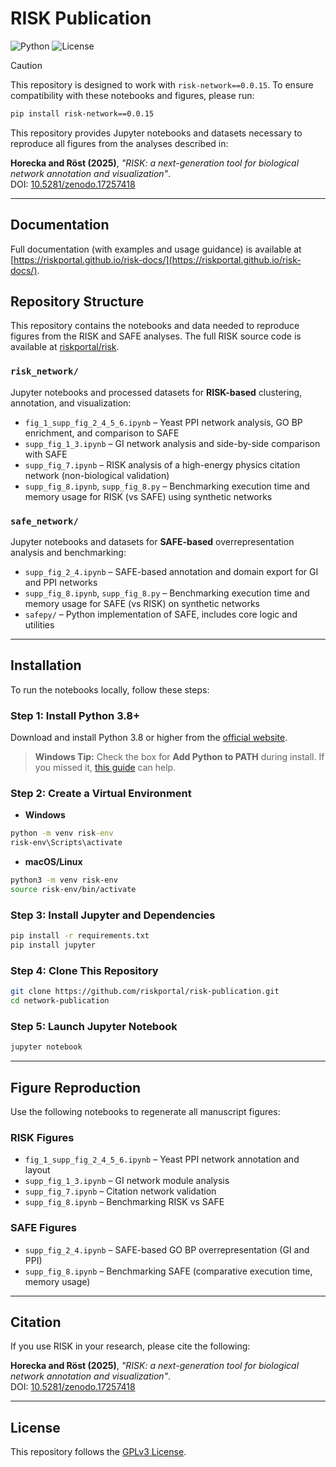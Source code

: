 # RISK Publication

![Python](https://img.shields.io/badge/python-3.8%2B-yellow)
![License](https://img.shields.io/badge/license-GPLv3-purple)

> [!CAUTION]
> This repository is designed to work with `risk-network==0.0.15`. To ensure compatibility with these notebooks and figures, please run:
>
> ```bash
> pip install risk-network==0.0.15
> ```

This repository provides Jupyter notebooks and datasets necessary to reproduce all figures from the analyses described in:

**Horecka and Röst (2025)**, _"RISK: a next-generation tool for biological network annotation and visualization"_.
<br>
DOI: [10.5281/zenodo.17257418](https://doi.org/10.5281/zenodo.17257418)

---

## Documentation

Full documentation (with examples and usage guidance) is available at [https://riskportal.github.io/risk-docs/](https://riskportal.github.io/risk-docs/).

## Repository Structure

This repository contains the notebooks and data needed to reproduce figures from the RISK and SAFE analyses. The full RISK source code is available at [riskportal/risk](https://github.com/riskportal/risk).

### `risk_network/`

Jupyter notebooks and processed datasets for **RISK-based** clustering, annotation, and visualization:

- `fig_1_supp_fig_2_4_5_6.ipynb` – Yeast PPI network analysis, GO BP enrichment, and comparison to SAFE
- `supp_fig_1_3.ipynb` – GI network analysis and side-by-side comparison with SAFE
- `supp_fig_7.ipynb` – RISK analysis of a high-energy physics citation network (non-biological validation)
- `supp_fig_8.ipynb`, `supp_fig_8.py` – Benchmarking execution time and memory usage for RISK (vs SAFE) using synthetic networks

### `safe_network/`

Jupyter notebooks and datasets for **SAFE-based** overrepresentation analysis and benchmarking:

- `supp_fig_2_4.ipynb` – SAFE-based annotation and domain export for GI and PPI networks
- `supp_fig_8.ipynb`, `supp_fig_8.py` – Benchmarking execution time and memory usage for SAFE (vs RISK) on synthetic networks
- `safepy/` – Python implementation of SAFE, includes core logic and utilities

---

## Installation

To run the notebooks locally, follow these steps:

### Step 1: Install Python 3.8+

Download and install Python 3.8 or higher from the [official website](https://www.python.org/downloads/).

> **Windows Tip:** Check the box for **Add Python to PATH** during install. If you missed it, [this guide](https://datatofish.com/add-python-to-windows-path/) can help.

### Step 2: Create a Virtual Environment

- **Windows**

```cmd
python -m venv risk-env
risk-env\Scripts\activate
```

- **macOS/Linux**

```bash
python3 -m venv risk-env
source risk-env/bin/activate
```

### Step 3: Install Jupyter and Dependencies

```bash
pip install -r requirements.txt
pip install jupyter
```

### Step 4: Clone This Repository

```bash
git clone https://github.com/riskportal/risk-publication.git
cd network-publication
```

### Step 5: Launch Jupyter Notebook

```bash
jupyter notebook
```

---

## Figure Reproduction

Use the following notebooks to regenerate all manuscript figures:

### RISK Figures

- `fig_1_supp_fig_2_4_5_6.ipynb` – Yeast PPI network annotation and layout
- `supp_fig_1_3.ipynb` – GI network module analysis
- `supp_fig_7.ipynb` – Citation network validation
- `supp_fig_8.ipynb` – Benchmarking RISK vs SAFE

### SAFE Figures

- `supp_fig_2_4.ipynb` – SAFE-based GO BP overrepresentation (GI and PPI)
- `supp_fig_8.ipynb` – Benchmarking SAFE (comparative execution time, memory usage)

---

## Citation

If you use RISK in your research, please cite the following:

**Horecka and Röst (2025)**, _"RISK: a next-generation tool for biological network annotation and visualization"_.
<br>
DOI: [10.5281/zenodo.17257418](https://doi.org/10.5281/zenodo.17257418)

---

## License

This repository follows the [GPLv3 License](https://www.gnu.org/licenses/gpl-3.0.en.html).
